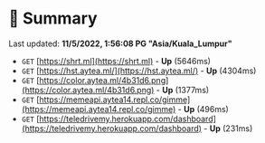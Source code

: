 # 📖 Summary
Last updated: **11/5/2022, 1:56:08 PG "Asia/Kuala_Lumpur"**

- `GET` [https://shrt.ml](https://shrt.ml) - **Up** (5646ms)
- `GET` [https://hst.aytea.ml/](https://hst.aytea.ml/) - **Up** (4304ms)
- `GET` [https://color.aytea.ml/4b31d6.png](https://color.aytea.ml/4b31d6.png) - **Up** (1377ms)
- `GET` [https://memeapi.aytea14.repl.co/gimme](https://memeapi.aytea14.repl.co/gimme) - **Up** (496ms)
- `GET` [https://teledrivemy.herokuapp.com/dashboard](https://teledrivemy.herokuapp.com/dashboard) - **Up** (231ms)
